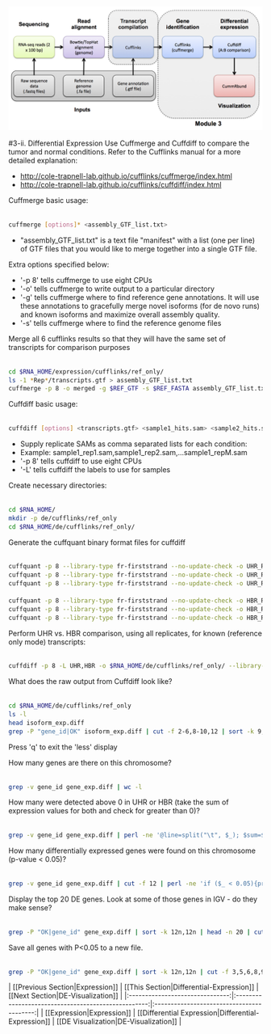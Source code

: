 ![RNA-seq Flowchart - Module 4](Images/RNA-seq_Flowchart4.png)

#3-ii. Differential Expression
Use Cuffmerge and Cuffdiff to compare the tumor and normal conditions. Refer to the Cufflinks manual for a more detailed explanation:
* http://cole-trapnell-lab.github.io/cufflinks/cuffmerge/index.html
* http://cole-trapnell-lab.github.io/cufflinks/cuffdiff/index.html

Cuffmerge basic usage:
```bash

cuffmerge [options]* <assembly_GTF_list.txt>

```

* "assembly_GTF_list.txt" is a text file "manifest" with a list (one per line) of GTF files that you would like to merge together into a single GTF file.

Extra options specified below:

* '-p 8' tells cuffmerge to use eight CPUs
* '-o' tells cuffmerge to write output to a particular directory
* '-g' tells cuffmerge where to find reference gene annotations. It will use these annotations to gracefully merge novel isoforms (for de novo runs) and known isoforms and maximize overall assembly quality.
* '-s' tells cuffmerge where to find the reference genome files

Merge all 6 cufflinks results so that they will have the same set of transcripts for comparison purposes

```bash

cd $RNA_HOME/expression/cufflinks/ref_only/
ls -1 *Rep*/transcripts.gtf > assembly_GTF_list.txt
cuffmerge -p 8 -o merged -g $REF_GTF -s $REF_FASTA assembly_GTF_list.txt

```

Cuffdiff basic usage:

```bash

cuffdiff [options] <transcripts.gtf> <sample1_hits.sam> <sample2_hits.sam> [... sampleN_hits.sam]

```

* Supply replicate SAMs as comma separated lists for each condition:
 * Example: sample1_rep1.sam,sample1_rep2.sam,...sample1_repM.sam
* '-p 8' tells cuffdiff to use eight CPUs
* '-L' tells cuffdiff the labels to use for samples

Create necessary directories:

```bash

cd $RNA_HOME/
mkdir -p de/cufflinks/ref_only
cd $RNA_HOME/de/cufflinks/ref_only/

```

Generate the cuffquant binary format files for cuffdiff

```bash

cuffquant -p 8 --library-type fr-firststrand --no-update-check -o UHR_Rep1 $RNA_HOME/expression/cufflinks/ref_only/merged/merged.gtf $RNA_ALIGN_DIR/UHR_Rep1.bam
cuffquant -p 8 --library-type fr-firststrand --no-update-check -o UHR_Rep2 $RNA_HOME/expression/cufflinks/ref_only/merged/merged.gtf $RNA_ALIGN_DIR/UHR_Rep2.bam
cuffquant -p 8 --library-type fr-firststrand --no-update-check -o UHR_Rep3 $RNA_HOME/expression/cufflinks/ref_only/merged/merged.gtf $RNA_ALIGN_DIR/UHR_Rep3.bam

cuffquant -p 8 --library-type fr-firststrand --no-update-check -o HBR_Rep1 $RNA_HOME/expression/cufflinks/ref_only/merged/merged.gtf $RNA_ALIGN_DIR/HBR_Rep1.bam
cuffquant -p 8 --library-type fr-firststrand --no-update-check -o HBR_Rep2 $RNA_HOME/expression/cufflinks/ref_only/merged/merged.gtf $RNA_ALIGN_DIR/HBR_Rep2.bam
cuffquant -p 8 --library-type fr-firststrand --no-update-check -o HBR_Rep3 $RNA_HOME/expression/cufflinks/ref_only/merged/merged.gtf $RNA_ALIGN_DIR/HBR_Rep3.bam

```

Perform UHR vs. HBR comparison, using all replicates, for known (reference only mode) transcripts:

```bash

cuffdiff -p 8 -L UHR,HBR -o $RNA_HOME/de/cufflinks/ref_only/ --library-type fr-firststrand --no-update-check $RNA_HOME/expression/cufflinks/ref_only/merged/merged.gtf UHR_Rep1/abundances.cxb,UHR_Rep2/abundances.cxb,UHR_Rep3/abundances.cxb HBR_Rep1/abundances.cxb,HBR_Rep2/abundances.cxb,HBR_Rep3/abundances.cxb

```

What does the raw output from Cuffdiff look like?

```bash

cd $RNA_HOME/de/cufflinks/ref_only
ls -l
head isoform_exp.diff
grep -P "gene_id|OK" isoform_exp.diff | cut -f 2-6,8-10,12 | sort -k 9,9 | less -S

```

Press 'q' to exit the 'less' display

How many genes are there on this chromosome?

```bash

grep -v gene_id gene_exp.diff | wc -l

```

How many were detected above 0 in UHR or HBR (take the sum of expression values for both and check for greater than 0)?

```bash

grep -v gene_id gene_exp.diff | perl -ne '@line=split("\t", $_); $sum=$line[7]+$line[8]; if ($sum > 0){print "$sum\n";}' | wc -l

```

How many differentially expressed genes were found on this chromosome (p-value < 0.05)?

```bash

grep -v gene_id gene_exp.diff | cut -f 12 | perl -ne 'if ($_ < 0.05){print "$_"}' | wc -l

```

Display the top 20 DE genes. Look at some of those genes in IGV - do they make sense?

```bash

grep -P "OK|gene_id" gene_exp.diff | sort -k 12n,12n | head -n 20 | cut -f 3,5,6,8,9,10,12,13,14

```

Save all genes with P<0.05 to a new file.

```bash

grep -P "OK|gene_id" gene_exp.diff | sort -k 12n,12n | cut -f 3,5,6,8,9,10,12,13,14 | perl -ne '@data=split("\t", $_); if ($data[6]<=0.05){print;}' > DE_genes.txt

```

| [[Previous Section|Expression]] | [[This Section|Differential-Expression]]            | [[Next Section|DE-Visualization]] |
|:-------------------------------:|:---------------------------------------------------:|:-----------------------------------------:|
| [[Expression|Expression]]       | [[Differential Expression|Differential-Expression]] | [[DE Visualization|DE-Visualization]] |
